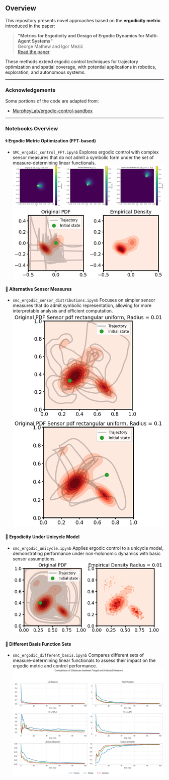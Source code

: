 ## Overview

This repository presents novel approaches based on the **ergodicity metric** introduced in the paper:

> **"Metrics for Ergodicity and Design of Ergodic Dynamics for Multi-Agent Systems"**  
> George Mathew and Igor Mezić  
> [Read the paper](https://www.sciencedirect.com/science/article/abs/pii/S016727891000285X?fr=RR-2&ref=pdf_download&rr=9442fb44dae4e522)

These methods extend ergodic control techniques for trajectory optimization and spatial coverage, with potential applications in robotics, exploration, and autonomous systems.

---

### Acknowledgements

Some portions of the code are adapted from:

- [MurpheyLab/ergodic-control-sandbox](https://github.com/MurpheyLab/ergodic-control-sandbox)

---

### Notebooks Overview

#### 🌀 Ergodic Metric Optimization (FFT-based)
- `SMC_ergodic_control_FFT.ipynb` 
Explores ergodic control with complex sensor measures that do not admit a symbolic form under the set of measure-determining linear functionals.
  ![](imgs/Fourier_properties.png)  
  ![](imgs/kappa=5_sigma=0.1.png)

#### 📡 Alternative Sensor Measures
- `smc_ergodic_sensor_distributions.ipynb`
Focuses on simpler sensor measures that do admit symbolic representation, allowing for more interpretable analysis and efficient computation.
  ![](imgs/Uniform_0.01.png)  
  ![](imgs/Uniform_0.1.png)

#### 🚗 Ergodicity Under Unicycle Model
- `smc_ergodic_unicycle.ipynb` 
Applies ergodic control to a unicycle model, demonstrating performance under non-holonomic dynamics with basic sensor assumptions.
  ![](imgs/Radius=0.01.png)

#### 🔢 Different Basis Function Sets
- `smc_ergodic_different_basis.ipynb`
Compares different sets of measure-determining linear functionals to assess their impact on the ergodic metric and control performance.
![](imgs/Evaluation_different_basis.png)